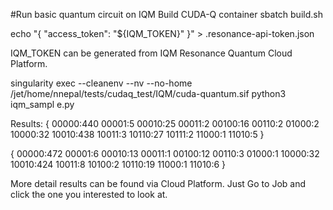 #Run basic quantum circuit on IQM
Build CUDA-Q container
sbatch build.sh

echo "{ \"access_token\": \"${IQM_TOKEN}\" }" > .resonance-api-token.json

IQM_TOKEN can be generated from IQM Resonance Quantum Cloud Platform.

singularity exec --cleanenv --nv --no-home /jet/home/nnepal/tests/cudaq_test/IQM/cuda-quantum.sif python3 iqm_sampl
e.py

Results:
{ 00000:440 00001:5 00010:25 00011:2 00100:16 00110:2 01000:2 10000:32 10010:438 10011:3 10110:27 10111:2 11000:1 11010:5 }

{ 00000:472 00001:6 00010:13 00011:1 00100:12 00110:3 01000:1 10000:32 10010:424 10011:8 10100:2 10110:19 11000:1 11010:6 }

More detail results can be found via Cloud Platform. Just Go to Job and click the one you interested to look at.
